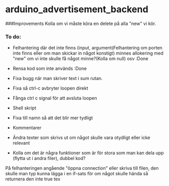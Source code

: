 # arduino_advertisement_backend

###Improvements
Kolla om vi måste köra en delete på alla "new" vi kör.

### To do: 
- Felhantering där det inte finns (input, argument(Felhantering om porten inte finns eller om man skickar in något konstigt) minnes allokering med "new" om vi inte skulle få något minne?(Kolla om null) osv
:Done

- Rensa kod som inte används
:Done

- Fixa bugg när man skriver text i sum rutan.

- Fixa så ctrl-c avbryter loopen direkt

- Fånga ctrl c signal för att avsluta loopen

- Shell skript

- Fixa till namn så att det blir mer tydligt

- Kommentarer

- Ändra texter som skrivs ut om något skulle vara otydligt eller icke relevant

- Kolla om det är några funktioner som är för stora som man kan dela upp (flytta ut i andra filer), dubbel kod?


På felhanteringen angående "öppna connection" eller skriva till filen, den skulle man typ kunna lägga i en if-sats för om något skulle hända så returnera den inte true tex